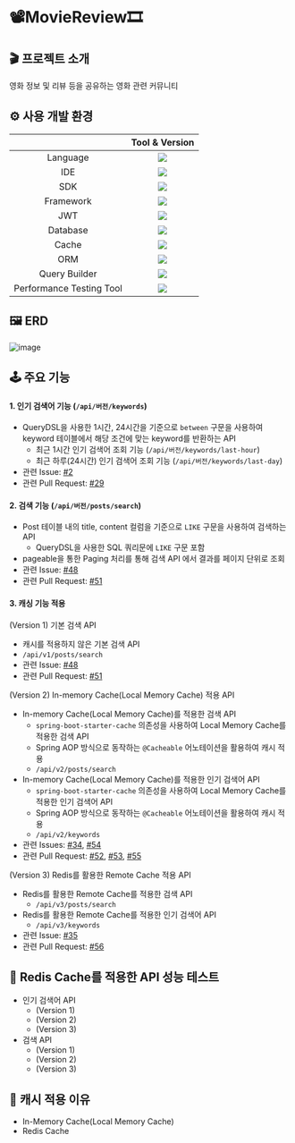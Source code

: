 # 📽MovieReview🎞

## 🎬 프로젝트 소개
영화 정보 및 리뷰 등을 공유하는 영화 관련 커뮤니티

## ⚙ 사용 개발 환경
|           |                                                             Tool & Version                                                             |
|:---------:|:--------------------------------------------------------------------------------------------------------------------------------------:|
| Language  |              <img src="https://img.shields.io/badge/Kotlin-ver 1.9.24-7F52FF?style=flat-squre&logo=Kotlin&logoColor=white"/>              |
|    IDE    |            <img src="https://img.shields.io/badge/Intellij%20IDEA-000000?style=flat-squre&logo=intellijidea&logoColor=white"/>            |
|    SDK    | <img src="https://img.shields.io/badge/Eclipse%20Temurin-ver 17.0.11-FF1464?style=flat-squre&logo=eclipseadoptium&logoColor=white"/> | 
| Framework |       <img src="https://img.shields.io/badge/Spring%20Boot-ver 3.3.1-6DB33F?style=flat-squre&logo=springboot&logoColor=white"/>        |
|    JWT    |         <img src="https://img.shields.io/badge/jjwt-ver 0.12.3-000000?style=flat-square&logo=jsonwebtokens&logoColor=white"/>          |
| Database  |         <img src="https://img.shields.io/badge/Supabase-3FCF8E?style=flat-square&logo=supabase&logoColor=white"/>          |
|   Cache   |         <img src="https://img.shields.io/badge/Redis-FF4438?style=flat-square&logo=redis&logoColor=white"/>          |
|   ORM   |         <img src="https://img.shields.io/badge/JPA-43B02AF?style=flat-square&logo=&logoColor=white"/>          |
| Query Builder |         <img src="https://img.shields.io/badge/Querydsl-0085CA?style=flat-square&logo=&logoColor=white"/>          |
|Performance Testing Tool|         <img src="https://img.shields.io/badge/nGrinder-FF9E0F?style=flat-square&logo=&logoColor=white"/>          |


## 🖼 ERD
![image](https://github.com/imseongwoo/MovieReview/assets/162969955/0ce814e6-97a4-47b7-86d3-9d5e0cc0b8a1)

## 🕹 주요 기능
#### 1. 인기 검색어 기능 (`/api/버전/keywords`)
- QueryDSL을 사용한 1시간, 24시간을 기준으로 `between` 구문을 사용하여 keyword 테이블에서 해당 조건에 맞는 keyword를 반환하는 API
  - 최근 1시간 인기 검색어 조회 기능 (`/api/버전/keywords/last-hour`)
  - 최근 하루(24시간) 인기 검색어 조회 기능 (`/api/버전/keywords/last-day`)
- 관련 Issue: [#2](https://github.com/imseongwoo/MovieReview/issues/2)
- 관련 Pull Request: [#29](https://github.com/imseongwoo/MovieReview/pull/29)

#### 2. 검색 기능 (`/api/버전/posts/search`)
- Post 테이블 내의 title, content 컬럼을 기준으로 `LIKE` 구문을 사용하여 검색하는 API
  - QueryDSL을 사용한 SQL 쿼리문에 `LIKE` 구문 포함
- pageable을 통한 Paging 처리를 통해 검색 API 에서 결과를 페이지 단위로 조회
- 관련 Issue: [#48](https://github.com/imseongwoo/MovieReview/issues/48)
- 관련 Pull Request: [#51](https://github.com/imseongwoo/MovieReview/pull/51)

#### 3. 캐싱 기능 적용
(Version 1) 기본 검색 API
- 캐시를 적용하지 않은 기본 검색 API
- `/api/v1/posts/search`
- 관련 Issue: [#48](https://github.com/imseongwoo/MovieReview/issues/48)
- 관련 Pull Request: [#51](https://github.com/imseongwoo/MovieReview/pull/51)

(Version 2) In-memory Cache(Local Memory Cache) 적용 API
- In-memory Cache(Local Memory Cache)를 적용한 검색 API
  - `spring-boot-starter-cache` 의존성을 사용하여 Local Memory Cache를 적용한 검색 API
  - Spring AOP 방식으로 동작하는 `@Cacheable` 어노테이션을 활용하여 캐시 적용
  - `/api/v2/posts/search`
- In-memory Cache(Local Memory Cache)를 적용한 인기 검색어 API
  - `spring-boot-starter-cache` 의존성을 사용하여 Local Memory Cache를 적용한 인기 검색어 API
  - Spring AOP 방식으로 동작하는 `@Cacheable` 어노테이션을 활용하여 캐시 적용
  - `/api/v2/keywords`
- 관련 Issues: [#34](https://github.com/imseongwoo/MovieReview/issues/34), [#54](https://github.com/imseongwoo/MovieReview/issues/54)
- 관련 Pull Request: [#52](https://github.com/imseongwoo/MovieReview/pull/52), [#53](https://github.com/imseongwoo/MovieReview/pull/53), [#55](https://github.com/imseongwoo/MovieReview/pull/55)

(Version 3) Redis를 활용한 Remote Cache 적용 API
- Redis를 활용한 Remote Cache를 적용한 검색 API
  - `/api/v3/posts/search`
- Redis를 활용한 Remote Cache를 적용한 인기 검색어 API
  - `/api/v3/keywords`
- 관련 Issue: [#35](https://github.com/imseongwoo/MovieReview/issues/35)
- 관련 Pull Request: [#56](https://github.com/imseongwoo/MovieReview/pull/56)

## 🧪 Redis Cache를 적용한 API 성능 테스트
- 인기 검색어 API
  - (Version 1)
  - (Version 2)
  - (Version 3)
- 검색 API
  - (Version 1)
  - (Version 2)
  - (Version 3)

## 💾 캐시 적용 이유
- In-Memory Cache(Local Memory Cache)
- Redis Cache
